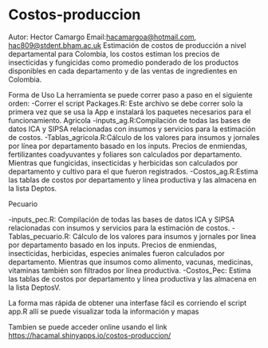 # Costos-produccion

Autor: Hector Camargo
Email:hacamargoa@hotmail.com, hac809@stdent.bham.ac.uk
Estimación de costos de producción a nivel departamental para Colombia, los costos estiman los precios de insecticidas y fungicidas como promedio ponderado de los productos disponibles en cada departamento y de las ventas de ingredientes en Colombia. 

Forma de Uso
La herramienta se puede correr paso a paso en el siguiente orden:
-Correr el script Packages.R: Este archivo se debe correr solo la primera vez que se usa la App e instalará los paquetes necesarios para el funcionamiento.
Agricola
-inputs_ag.R:Compilación de todas las bases de datos ICA y SIPSA relacionadas con insumos y servicios para la estimación de costos.
-Tablas_agricola.R:Cálculo de los valores para insumos y jornales por línea por departamento basado en los inputs. Precios de enmiendas, fertilizantes coadyuvantes y foliares son calculados por departamento. Mientras que fungicidas, insecticidas y herbicidas son calculados por departamento y cultivo para el que fueron registrados.
-Costos_ag.R:Estima las tablas de costos por departamento y línea productiva y las almacena en la lista Deptos.

Pecuario

-inputs_pec.R: Compilación de todas las bases de datos ICA y SIPSA relacionadas con insumos y servicios para la estimación de costos.
-Tablas_pecuario.R: Cálculo de los valores para insumos y jornales por linea por departamento basado en los inputs. Precios de enmiendas, insecticidas, herbicidas, especies animales fueron calculados por departamento. Mientras que insumos como alimento, vacunas, medicinas, vitaminas también son filtrados por línea productiva.
-Costos_Pec: Estima las tablas de costos por departamento y línea productiva y las almacena en la lista DeptosV.

La forma mas rápida de obtener una interfase fácil es corriendo el script app.R allí se puede visualizar toda la información y mapas

Tambien se puede acceder online usando el link https://hacamal.shinyapps.io/costos-produccion/